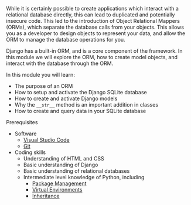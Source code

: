 While it is certainly possible to create applications which interact with a relational database directly, this can lead to duplicated and potentially insecure code. This led to the introduction of Object Relational Mappers (ORMs), which separate the database calls from your objects. This allows you as a developer to design objects to represent your data, and allow the ORM to manage the database operations for you.

Django has a built-in ORM, and is a core component of the framework. In this module we will explore the ORM, how to create model objects, and interact with the database through the ORM.

In this module you will learn:

- The purpose of an ORM
- How to setup and activate the Django SQLite database
- How to create and activate Django models
- Why the `__str__` method is an important addition in classes
- How to create and query data in your SQLite database

Prerequisites

- Software
  - [Visual Studio Code](https://code.visualstudio.com)
  - [Git](https://git-scm.com/)
- Coding skills
  - Understanding of HTML and CSS
  - Basic understanding of Django
  - Basic understanding of relational databases
  - Intermediate level knowledge of Python, including
    - [Package Management](https://docs.python.org/3/installing/index.html)
    - [Virtual Environments](https://packaging.python.org/tutorials/installing-packages/#creating-virtual-environments)
    - [Inheritance](https://docs.python.org/3/tutorial/classes.html#inheritance)
